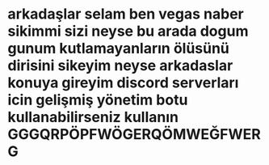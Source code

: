 # arkadaşlar selam ben vegas naber sikimmi sizi neyse bu arada dogum gunum kutlamayanların ölüsünü dirisini sikeyim neyse arkadaslar konuya gireyim discord serverları icin gelişmiş yönetim botu kullanabilirseniz kullanın GGGQRPÖPFWÖGERQÖMWEĞFWERG
